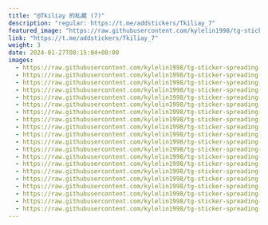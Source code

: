 ```yaml
---
title: "@Tkiliay 的私藏 (7)"
description: "regular: https://t.me/addstickers/Tkiliay_7"
featured_image: "https://raw.githubusercontent.com/kylelin1998/tg-sticker-spreading-worldwide-images/main/img/d35c86f8-d679-4a2b-a790-b6296c2894cc.jpg"
link: "https://t.me/addstickers/Tkiliay_7"
weight: 3
date: 2024-01-27T08:15:04+08:00
images:
  - https://raw.githubusercontent.com/kylelin1998/tg-sticker-spreading-worldwide-images/main/img/d35c86f8-d679-4a2b-a790-b6296c2894cc.jpg
  - https://raw.githubusercontent.com/kylelin1998/tg-sticker-spreading-worldwide-images/main/img/cdce423d-f3f9-497f-87f6-6aad443eaf7e.jpg
  - https://raw.githubusercontent.com/kylelin1998/tg-sticker-spreading-worldwide-images/main/img/0dd06d09-cfd5-4c3f-a84e-a897239fcdfe.jpg
  - https://raw.githubusercontent.com/kylelin1998/tg-sticker-spreading-worldwide-images/main/img/21e9babf-67b2-47e3-961b-a76dd627ceb4.jpg
  - https://raw.githubusercontent.com/kylelin1998/tg-sticker-spreading-worldwide-images/main/img/6c0edb1a-eedb-486e-aef3-9dd6f4bff215.jpg
  - https://raw.githubusercontent.com/kylelin1998/tg-sticker-spreading-worldwide-images/main/img/201be897-56e0-497f-abec-7747ccdabd19.jpg
  - https://raw.githubusercontent.com/kylelin1998/tg-sticker-spreading-worldwide-images/main/img/ddb9f0fb-c2f6-4a4a-ab14-83a42465f646.jpg
  - https://raw.githubusercontent.com/kylelin1998/tg-sticker-spreading-worldwide-images/main/img/9f2d4223-066c-4500-9a15-043077ad0d6d.jpg
  - https://raw.githubusercontent.com/kylelin1998/tg-sticker-spreading-worldwide-images/main/img/3bd9e97f-9644-4d34-8e5e-97256f1c619b.jpg
  - https://raw.githubusercontent.com/kylelin1998/tg-sticker-spreading-worldwide-images/main/img/b43f1260-c881-4145-a64f-a6b0898e5443.jpg
  - https://raw.githubusercontent.com/kylelin1998/tg-sticker-spreading-worldwide-images/main/img/c6611b39-7c24-4cd7-aedc-0de6ad71e9da.jpg
  - https://raw.githubusercontent.com/kylelin1998/tg-sticker-spreading-worldwide-images/main/img/6893282f-8eb9-4e26-9c34-fcd0c988dbf9.jpg
  - https://raw.githubusercontent.com/kylelin1998/tg-sticker-spreading-worldwide-images/main/img/cf3df514-f794-4dd0-a545-d84a9b76fcd4.jpg
  - https://raw.githubusercontent.com/kylelin1998/tg-sticker-spreading-worldwide-images/main/img/006ab69f-234a-42e4-a860-0801c386f138.jpg
  - https://raw.githubusercontent.com/kylelin1998/tg-sticker-spreading-worldwide-images/main/img/39383911-7f6e-452f-a7db-cf17bf2b3d29.jpg
  - https://raw.githubusercontent.com/kylelin1998/tg-sticker-spreading-worldwide-images/main/img/b3e9463c-1876-45be-9a78-0604df6e4d38.jpg
  - https://raw.githubusercontent.com/kylelin1998/tg-sticker-spreading-worldwide-images/main/img/6ea14f16-5c9e-4813-98e2-237a87553ebd.jpg
  - https://raw.githubusercontent.com/kylelin1998/tg-sticker-spreading-worldwide-images/main/img/7c05b4dd-f49d-4dc1-81f8-78cba37abf5e.jpg
  - https://raw.githubusercontent.com/kylelin1998/tg-sticker-spreading-worldwide-images/main/img/9719fdf7-af32-46ff-936b-5a37eff34f65.jpg
  - https://raw.githubusercontent.com/kylelin1998/tg-sticker-spreading-worldwide-images/main/img/63a12254-d460-450e-808f-7dd5c256700d.jpg
---
```

